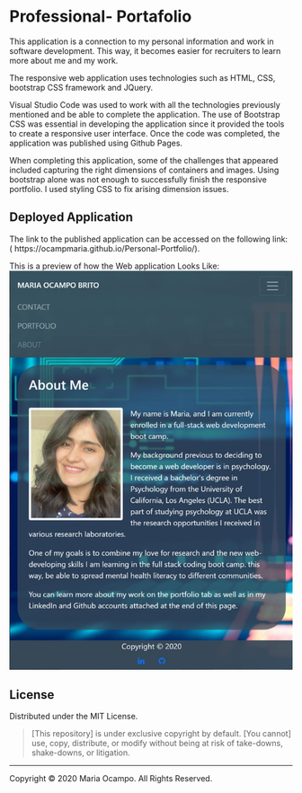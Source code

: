 # Professional- Portafolio
<p>This application is a connection to my personal information and work in software development. This way, it becomes easier for recruiters to learn more about me and my work. </p>

<p>The responsive web application uses technologies such as HTML, CSS, bootstrap CSS framework and JQuery.</p>

<p>
Visual Studio Code was used to work with all the technologies previously mentioned and be able to complete the application. The use of Bootstrap CSS was essential in developing the application since it provided the tools to create a responsive user interface. Once the code was completed, the application was published using Github Pages. 
</p>

<p>
When completing this application, some of the challenges that appeared included capturing the right dimensions of containers and images. Using bootstrap alone was not enough to successfully finish the responsive portfolio. I used styling CSS to fix arising dimension issues.  
</p>

## Deployed Application
<p> The link to the published application can be accessed on the following link: <br>
( https://ocampmaria.github.io/Personal-Portfolio/). </p>

This is a preview of how the Web application Looks Like: 
![password generator demo](./Assets/Images/portfolioScreenshot.jpg)



## License
Distributed under the MIT License.

>[This repository] is under exclusive copyright by default. [You cannot] use, copy, distribute, or modify without being at risk of take-downs, shake-downs, or litigation.

- - -
Copyright &copy; 2020 Maria Ocampo. All Rights Reserved.
